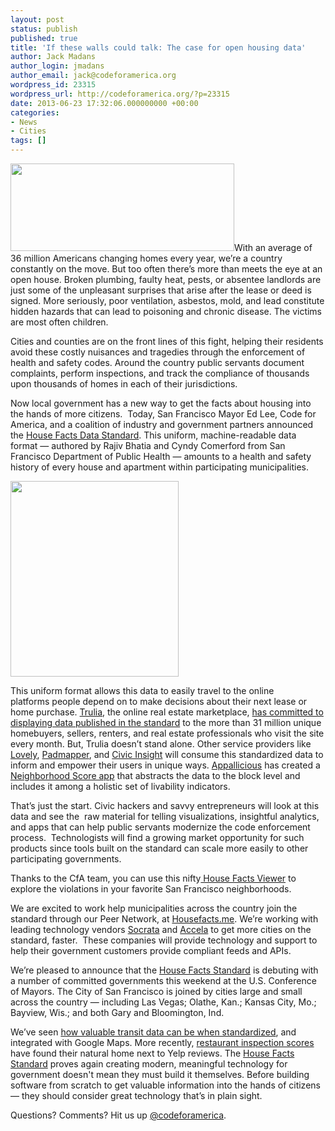 ```yaml
---
layout: post
status: publish
published: true
title: 'If these walls could talk: The case for open housing data'
author: Jack Madans
author_login: jmadans
author_email: jack@codeforamerica.org
wordpress_id: 23315
wordpress_url: http://codeforamerica.org/?p=23315
date: 2013-06-23 17:32:06.000000000 +00:00
categories:
- News
- Cities
tags: []
---
```

<p dir="ltr"><a href="http://housefacts.me/" target="_blank"><img class="alignleft size-large wp-image-23317" title="housefacts_headline" src="http://codeforamerica.org/wp-content/uploads/2013/06/housefacts_headline-1024x400.jpg" alt="" width="358" height="140" /></a>With an average of 36 million Americans changing homes every year, we’re a country constantly on the move. But too often there’s more than meets the eye at an open house. Broken plumbing, faulty heat, pests, or absentee landlords are just some of the unpleasant surprises that arise after the lease or deed is signed. More seriously, poor ventilation, asbestos, mold, and lead constitute hidden hazards that can lead to poisoning and chronic disease. The victims are most often children.</p>
<p dir="ltr">Cities and counties are on the front lines of this fight, helping their residents avoid these costly nuisances and tragedies through the enforcement of health and safety codes. Around the country public servants document complaints, perform inspections, and track the compliance of thousands upon thousands of homes in each of their jurisdictions.</p>
<p dir="ltr">Now local government has a new way to get the facts about housing into the hands of more citizens.  Today, San Francisco Mayor Ed Lee, Code for America, and a coalition of industry and government partners announced the <a href="http://housefacts.me/" target="_blank">House Facts Data Standard</a>. This uniform, machine-readable data format — authored by Rajiv Bhatia and Cyndy Comerford from San Francisco Department of Public Health — amounts to a health and safety history of every house and apartment within participating municipalities.</p>
<p dir="ltr"><a href="http://codeforamerica.org/wp-content/uploads/2013/06/pdpmayorproject.png"><img class="size-large wp-image-23318 alignright" title="pdpmayorproject" src="http://codeforamerica.org/wp-content/uploads/2013/06/pdpmayorproject-880x1024.png" alt="" width="269" height="313" /></a></p>
<p dir="ltr">This uniform format allows this data to easily travel to the online platforms people depend on to make decisions about their next lease or home purchase. <a href="http://trulia.com">Trulia</a>, the online real estate marketplace, <a href="http://corp.truliablog.com/2013/06/21/trulia-working-with-city-of-san-francisco-to-make-building-health-and-safety-information-widely-available/" target="_blank">has committed to displaying data published in the standard</a> to the more than 31 million unique homebuyers, sellers, renters, and real estate professionals who visit the site every month. But, Trulia doesn’t stand alone. Other service providers like <a href="http://livelovely.com/" target="_blank">Lovely</a>, <a href="https://www.padmapper.com/" target="_blank">Padmapper</a>, and <a href="http://civicinsight.com/" target="_blank">Civic Insight</a> will consume this standardized data to inform and empower their users in unique ways. <a href="http://www.appallicious.com/">Appallicious</a> has created a <a href="http://www.appallicious.com/neighborhood-score/">Neighborhood Score app</a> that abstracts the data to the block level and includes it among a holistic set of livability indicators.</p>
<p dir="ltr">That’s just the start. Civic hackers and savvy entrepreneurs will look at this data and see the  raw material for telling visualizations, insightful analytics, and apps that can help public servants modernize the code enforcement process.  Technologists will find a growing market opportunity for such products since tools built on the standard can scale more easily to other participating governments.</p>
<p dir="ltr">Thanks to the CfA team, you can use this nifty<a href="http://housefacts.codeforamerica.org/SF/" target="_blank"> House Facts Viewer</a> to explore the violations in your favorite San Francisco neighborhoods.</p>
<p dir="ltr">We are excited to work help municipalities across the country join the standard through our Peer Network, at <a href="http://housefacts.me/" target="_blank">Housefacts.me</a>. We’re working with leading technology vendors <a href="http://www.socrata.com/" target="_blank">Socrata</a> and <a href="http://www.accela.com/" target="_blank">Accela</a> to get more cities on the standard, faster.  These companies will provide technology and support to help their government customers provide compliant feeds and APIs.</p>
<p dir="ltr">We’re pleased to announce that the <a href="http://housefacts.me/" target="_blank">House Facts Standard</a> is debuting with a number of committed governments this weekend at the U.S. Conference of Mayors. The City of San Francisco is joined by cities large and small across the country — including Las Vegas; Olathe, Kan.; Kansas City, Mo.; Bayview, Wis.; and both Gary and Bloomington, Ind.</p>
<p dir="ltr">We’ve seen <a href="http://sf.streetsblog.org/2010/01/05/how-google-and-portlands-trimet-set-the-standard-for-open-transit-data/" target="_blank">how valuable transit data can be when standardized</a>, and integrated with Google Maps. More recently, <a href="http://codeforamerica.org/2013/01/17/foodies-and-open-data-enthusiasts-rejoice/" target="_blank">restaurant inspection scores</a> have found their natural home next to Yelp reviews. The <a href="http://housefacts.me/" target="_blank">House Facts Standard</a> proves again creating modern, meaningful technology for government doesn't mean they must build it themselves. Before building software from scratch to get valuable information into the hands of citizens — they should consider great technology that’s in plain sight.</p>
<p dir="ltr">Questions? Comments? Hit us up <a href="http://twitter.com/codeforamerica" target="_blank">@codeforamerica</a>.</p>

